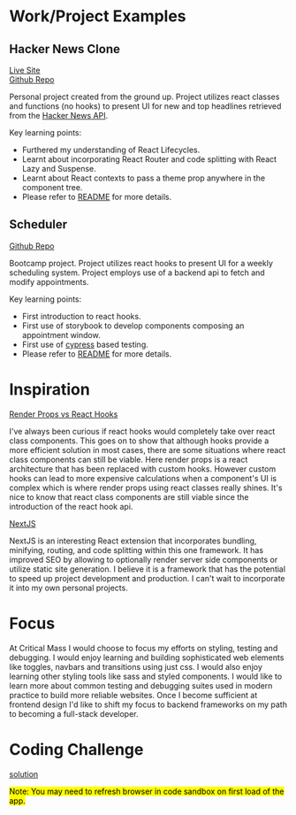 # Work/Project Examples

## Hacker News Clone

[Live Site](https://astounding-puffpuff-302858.netlify.app/)\
[Github Repo](https://github.com/iamindika/hacker-news-clone-no-hooks)

Personal project created from the ground up. Project utilizes react classes and functions (no hooks) to present UI for new and top headlines retrieved from the [Hacker News API](https://github.com/HackerNews/API). 

Key learning points:
- Furthered my understanding of React Lifecycles.  
- Learnt about incorporating React Router and code splitting with React Lazy and Suspense.
- Learnt about React contexts to pass a theme prop anywhere in the component tree. 
- Please refer to [README](https://github.com/iamindika/hacker-news-clone-no-hooks/blob/main/README.md) for more details.

## Scheduler

[Github Repo](https://github.com/iamindika/scheduler) 

Bootcamp project.  Project utilizes react hooks to present UI for a weekly scheduling system. Project employs use of a backend api to fetch and modify appointments.  

Key learning points:
- First introduction to react hooks.
- First use of storybook to develop components composing an appointment window. 
- First use of [cypress](https://www.cypress.io/) based testing.
- Please refer to [README](https://github.com/iamindika/scheduler/blob/master/README.md) for more details.

# Inspiration

  [Render Props vs React Hooks](https://javascript.plainenglish.io/render-props-vs-hooks-a73ec72180ed)

  I've always been curious if react hooks would completely take over react class components.  This goes on to show that although hooks provide a more efficient solution in most cases, there are some situations where react class components can still be viable.  Here render props is a react architecture that has been replaced with custom hooks.  However custom hooks can lead to more expensive calculations when a component's UI is complex which is where render props using react classes really shines.  It's nice to know that react class components are still viable since the introduction of the react hook api.  

  [NextJS](https://nextjs.org/)

  NextJS is an interesting React extension that incorporates bundling, minifying, routing, and code splitting within this one framework. It has improved SEO by allowing to optionally render server side components or utilize static site generation. I believe it is a framework that has the potential to speed up project development and production. I can't wait to incorporate it into my own personal projects. 

# Focus

  At Critical Mass I would choose to focus my efforts on styling, testing and debugging. I would enjoy learning and building sophisticated web elements like toggles, navbars and transitions using just css.  I would also enjoy learning other styling tools like sass and styled components. I would like to learn more about common testing and debugging suites used in modern practice to build more reliable websites.  Once I become sufficient at frontend design I'd like to shift my focus to backend frameworks on my path to becoming a full-stack developer. 

# Coding Challenge

[solution](https://codesandbox.io/s/2022-internship-exercise-menu-forked-gm20t1)

<mark>Note: You may need to refresh browser in code sandbox on first load of the app. </mark>
